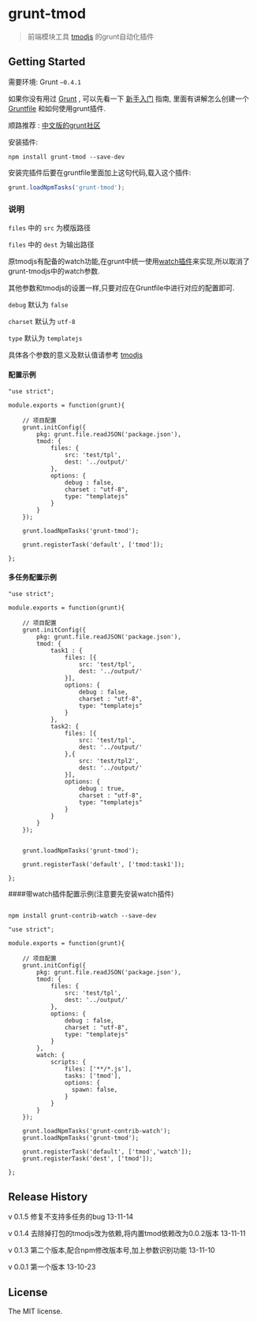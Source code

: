 # grunt-tmod

>  前端模块工具 [tmodjs](https://github.com/aui/tmodjs) 的grunt自动化插件

## Getting Started
需要环境: Grunt `~0.4.1`

如果你没有用过 [Grunt](http://gruntjs.com/) , 可以先看一下 [新手入门](http://gruntjs.com/getting-started) 指南, 里面有讲解怎么创建一个 [Gruntfile](http://gruntjs.com/sample-gruntfile) 和如何使用grunt插件. 

顺路推荐 : [中文版的grunt社区](http://www.gruntjs.org/article/home.html)


安装插件:

```shell
npm install grunt-tmod --save-dev
```

安装完插件后要在gruntfile里面加上这句代码,载入这个插件:

```js
grunt.loadNpmTasks('grunt-tmod');
```


### 说明


`files` 中的 `src` 为模版路径

`files` 中的 `dest` 为输出路径


原tmodjs有配备的watch功能,在grunt中统一使用[watch插件](https://github.com/gruntjs/grunt-contrib-watch)来实现,所以取消了grunt-tmodjs中的watch参数.



其他参数和tmodjs的设置一样,只要对应在Gruntfile中进行对应的配置即可.

`debug` 默认为 `false`

`charset` 默认为 `utf-8`

`type` 默认为 `templatejs`

具体各个参数的意义及默认值请参考 [tmodjs](https://github.com/aui/tmodjs) 


#### 配置示例

```
"use strict";

module.exports = function(grunt){

    // 项目配置
    grunt.initConfig({
        pkg: grunt.file.readJSON('package.json'),
        tmod: {
            files: {
                src: 'test/tpl',
                dest: '../output/'
            },
            options: {
                debug : false,
                charset : "utf-8",
                type: "templatejs"
            }
        }
    });

    grunt.loadNpmTasks('grunt-tmod');

    grunt.registerTask('default', ['tmod']);

};

```



#### 多任务配置示例

```
"use strict";

module.exports = function(grunt){

    // 项目配置
    grunt.initConfig({
        pkg: grunt.file.readJSON('package.json'),
        tmod: {
            task1 : {
                files: [{
                    src: 'test/tpl',
                    dest: '../output/'
                }],
                options: {
                    debug : false,
                    charset : "utf-8",
                    type: "templatejs"
                }
            },
            task2: {
                files: [{
                    src: 'test/tpl',
                    dest: '../output/'
                },{
                    src: 'test/tpl2',
                    dest: '../output/'
                }],
                options: {
                    debug : true,
                    charset : "utf-8",
                    type: "templatejs"
                }
            }
        }
    });


    grunt.loadNpmTasks('grunt-tmod');

    grunt.registerTask('default', ['tmod:task1']);

};

```

####带watch插件配置示例(注意要先安装watch插件)

```shell

npm install grunt-contrib-watch --save-dev

```

```
"use strict";

module.exports = function(grunt){

    // 项目配置
    grunt.initConfig({
        pkg: grunt.file.readJSON('package.json'),
        tmod: {
            files: {
                src: 'test/tpl',
                dest: '../output/'
            },
            options: {
                debug : false,
                charset : "utf-8",
                type: "templatejs"
            }
        },
        watch: {
            scripts: {
                files: ['**/*.js'],
                tasks: ['tmod'],
                options: {
                  spawn: false,
                }
            }
        }
    });

    grunt.loadNpmTasks('grunt-contrib-watch');
    grunt.loadNpmTasks('grunt-tmod');

    grunt.registerTask('default', ['tmod','watch']);
    grunt.registerTask('dest', ['tmod']);

};

```

## Release History

v 0.1.5 修复不支持多任务的bug 13-11-14

v 0.1.4 去除掉打包的tmodjs改为依赖,将内置tmod依赖改为0.0.2版本 13-11-11

v 0.1.3 第二个版本,配合npm修改版本号,加上参数识别功能  13-11-10

v 0.0.1 第一个版本  13-10-23


## License

The MIT license.